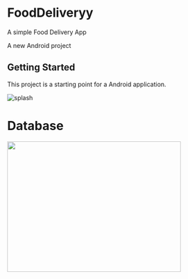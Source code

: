 # FoodDeliveryy

A simple Food Delivery App

A new Android project

## Getting Started

This project is a starting point for a Android application.</br>

![splash](https://user-images.githubusercontent.com/66123919/88880657-fcdd5d00-d24a-11ea-8432-f3d3a193e69d.gif)


# Database 
<img src="https://cdn-media-1.freecodecamp.org/images/0*CPTNvq87xG-sUGdx.png" height="300" width="400">


